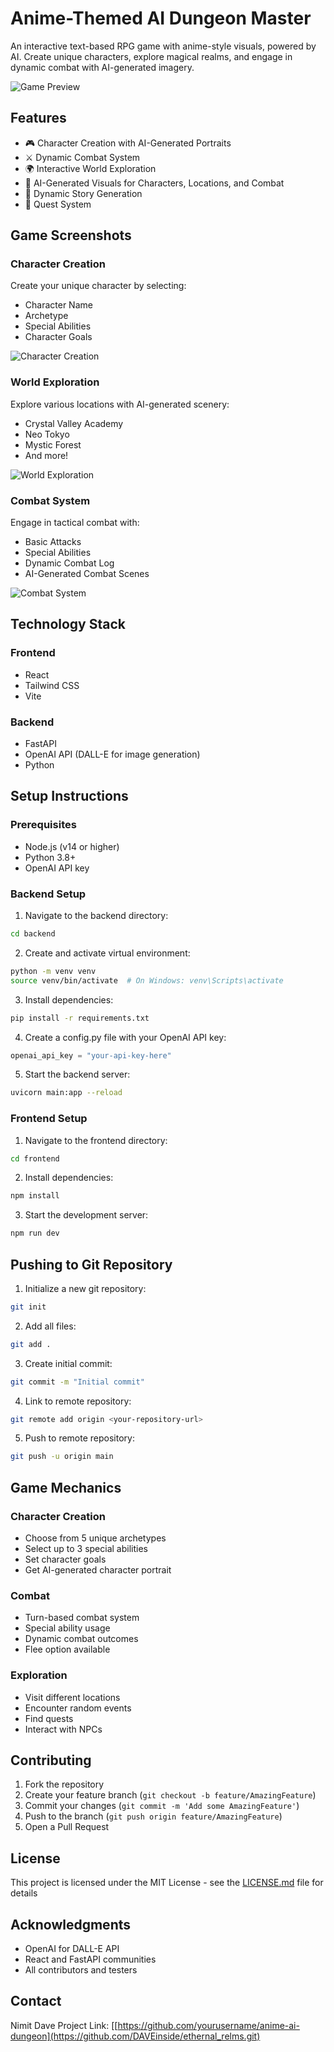 # Anime-Themed AI Dungeon Master

An interactive text-based RPG game with anime-style visuals, powered by AI. Create unique characters, explore magical realms, and engage in dynamic combat with AI-generated imagery.

![Game Preview](/docs/images/game-preview.png)

## Features

- 🎮 Character Creation with AI-Generated Portraits
- ⚔️ Dynamic Combat System
- 🌍 Interactive World Exploration
- 🎨 AI-Generated Visuals for Characters, Locations, and Combat
- 📝 Dynamic Story Generation
- 🎯 Quest System

## Game Screenshots

### Character Creation
Create your unique character by selecting:
- Character Name
- Archetype
- Special Abilities
- Character Goals

![Character Creation](/docs/images/character-creation.png)

### World Exploration
Explore various locations with AI-generated scenery:
- Crystal Valley Academy
- Neo Tokyo
- Mystic Forest
- And more!

![World Exploration](/docs/images/world-exploration.png)

### Combat System
Engage in tactical combat with:
- Basic Attacks
- Special Abilities
- Dynamic Combat Log
- AI-Generated Combat Scenes

![Combat System](/docs/images/combat-system.png)

## Technology Stack

### Frontend
- React
- Tailwind CSS
- Vite

### Backend
- FastAPI
- OpenAI API (DALL-E for image generation)
- Python

## Setup Instructions

### Prerequisites
- Node.js (v14 or higher)
- Python 3.8+
- OpenAI API key

### Backend Setup
1. Navigate to the backend directory:
```bash
cd backend
```

2. Create and activate virtual environment:
```bash
python -m venv venv
source venv/bin/activate  # On Windows: venv\Scripts\activate
```

3. Install dependencies:
```bash
pip install -r requirements.txt
```

4. Create a config.py file with your OpenAI API key:
```python
openai_api_key = "your-api-key-here"
```

5. Start the backend server:
```bash
uvicorn main:app --reload
```

### Frontend Setup
1. Navigate to the frontend directory:
```bash
cd frontend
```

2. Install dependencies:
```bash
npm install
```

3. Start the development server:
```bash
npm run dev
```

## Pushing to Git Repository

1. Initialize a new git repository:
```bash
git init
```

2. Add all files:
```bash
git add .
```

3. Create initial commit:
```bash
git commit -m "Initial commit"
```

4. Link to remote repository:
```bash
git remote add origin <your-repository-url>
```

5. Push to remote repository:
```bash
git push -u origin main
```

## Game Mechanics

### Character Creation
- Choose from 5 unique archetypes
- Select up to 3 special abilities
- Set character goals
- Get AI-generated character portrait

### Combat
- Turn-based combat system
- Special ability usage
- Dynamic combat outcomes
- Flee option available

### Exploration
- Visit different locations
- Encounter random events
- Find quests
- Interact with NPCs

## Contributing

1. Fork the repository
2. Create your feature branch (`git checkout -b feature/AmazingFeature`)
3. Commit your changes (`git commit -m 'Add some AmazingFeature'`)
4. Push to the branch (`git push origin feature/AmazingFeature`)
5. Open a Pull Request

## License

This project is licensed under the MIT License - see the [LICENSE.md](LICENSE.md) file for details

## Acknowledgments

- OpenAI for DALL-E API
- React and FastAPI communities
- All contributors and testers

## Contact

Nimit Dave
Project Link: [\[https://github.com/yourusername/anime-ai-dungeon](https://github.com/DAVEinside/ethernal_relms.git)